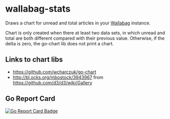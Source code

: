 # wallabag-stats

Draws a chart for unread and total articles in your [Wallabag](https://github.com/wallabag/wallabag/) instance.

Chart is only created when there at least two data sets, in which unread and total are both different compared with their previous value. Otherwise, if the delta is zero, the go-chart lib does not print a chart.


## Links to chart libs

- https://github.com/wcharczuk/go-chart
- http://bl.ocks.org/mbostock/3943967 from https://github.com/d3/d3/wiki/Gallery


## Go Report Card

[![Go Report Card Badge](https://goreportcard.com/badge/github.com/Strubbl/wallabag-stats)](https://goreportcard.com/report/github.com/Strubbl/wallabag-stats)

